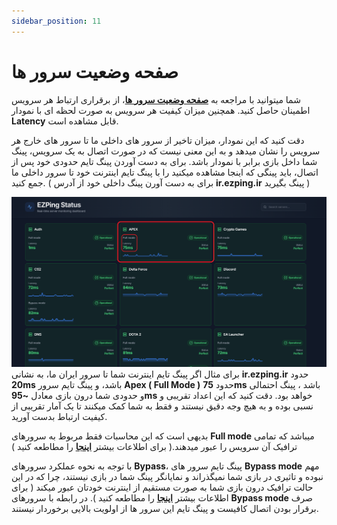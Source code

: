 ```yaml
---
sidebar_position: 11
---
```


# صفحه وضعیت سرور ها

شما میتوانید با مراجعه به **[صفحه وضعیت سرور ها](https://status.ezping.ir/)**، از برقراری ارتباط هر سرویس اطمینان حاصل کنید. همچنین میزان کیفیت هر سرویس به صورت لحظه ای با نمودار **Latency** قابل مشاهده است.

دقت کنید که این نمودار، میزان تاخیر از سرور های داخلی ما تا سرور های خارج هر سرویس را نشان میدهد و به این معنی نیست که در صورت اتصال به یک سرویس، پینگ شما داخل بازی برابر با نمودار باشد. برای به دست آوردن پینگ تایم حدودی خود پس از اتصال، باید پینگی که اینجا مشاهده میکنید را با پینگ تایم اینترنت خود تا سرور داخلی ما جمع کنید. ( برای به دست آورن پینگ داخلی خود از آدرس **ir.ezping.ir** پینگ بگیرید )


![winver-run](./img/statusexample.png)
برای مثال اگر پینگ تایم اینترنت شما تا سرور ایران ما، به نشانی **ir.ezping.ir** حدود **20ms** باشد، و پینگ تایم سرور **Apex ( Full Mode )** حدود **75ms** باشد ، پینگ احتمالی و حدودی شما درون بازی معادل **~95ms** خواهد بود. دقت کنید که این اعداد تقریبی و نسبی بوده و به هیچ وجه دقیق نیستند و فقط به شما کمک میکنند تا یک آمار تقریبی از کیفیت ارتباط بدست آورید.

بدیهی است که این محاسبات فقط مربوط به سرورهای **Full mode** میباشد که تمامی ترافیک آن سرویس را عبور میدهند.( برای اطلاعات بیشتر **[اینجا](https://docs.ezping.ir/how-it-works/bypassvsfull)** را مطاطعه کنید )


با توجه به نحوه عملکرد سرورهای **Bypass**، پینگ تایم سرور های **Bypass mode** مهم نبوده و تاثیری در بازی شما نمیگذراند و نمایانگر پینگ شما در بازی نیستند، چرا که در این حالت ترافیک درون بازی شما به صورت مستقیم از اینترنت خودتان عبور میکند ( برای اطلاعات بیشتر **[اینجا](https://docs.ezping.ir/how-it-works/bypassvsfull)** را مطاطعه کنید ).
در رابطه با سرورهای **Bypass mode** صرف برقرار بودن اتصال کافیست و پینگ تایم این سرور ها از اولویت بالایی برخوردار نیستند.

